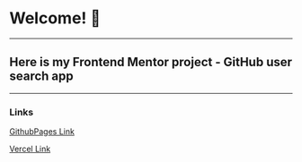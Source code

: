 # Welcome! 👋
---
## Here is my Frontend Mentor project - GitHub user search app
---
### Links

[GithubPages Link](https://fytrw.github.io/github-user-search-app/)

[Vercel Link](https://github-user-search-app-zeta.vercel.app/)
